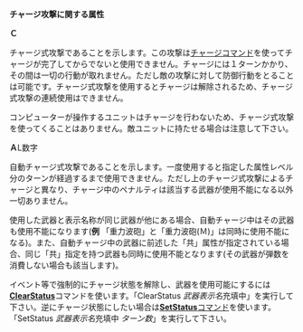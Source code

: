 **チャージ攻撃に関する属性**

**Ｃ**

チャージ式攻撃であることを示します。この攻撃は[チャージコマンド](チャージコマンド)を使ってチャージが完了してからでないと使用できません。チャージには１ターンかかり、その間は一切の行動が取れません。ただし敵の攻撃に対して防御行動をとることは可能です。チャージ式攻撃を使用するとチャージは解除されるため、チャージ式攻撃の連続使用はできません。

コンピューターが操作するユニットはチャージを行わないため、チャージ式攻撃を使ってくることはありません。敵ユニットに持たせる場合は注意して下さい。

**Ａ**L数字

自動チャージ式攻撃であることを示します。一度使用すると指定した属性レベル分のターンが経過するまで使用できません。ただし上のチャージ式攻撃によるチャージと異なり、チャージ中のペナルティは該当する武器が使用不能になる以外一切ありません。

使用した武器と表示名称が同じ武器が他にある場合、自動チャージ中はその武器も使用不能になります(**例** 「重力波砲」と「重力波砲(Ｍ)」は同時に使用不能になる)。また、自動チャージ中の武器に前述した「共」属性が指定されている場合、同じ「共」指定を持つ武器も同時に使用不能となります(その武器が弾数を消費しない場合も該当します)。

イベント等で強制的にチャージ状態を解除し、武器を使用可能にするには[**ClearStatus**](ClearStatus)コマンドを使います。「ClearStatus *武器表示名*充填中」を実行して下さい。逆にチャージ状態にしたい場合は[**SetStatus**コマンド](SetStatusコマンド)を使います。「SetStatus *武器表示名*充填中 *ターン数*」を実行して下さい。
